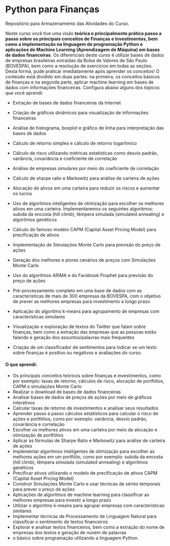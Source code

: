 # Python para Finanças
Repositório para Armazenamento das Atividades do Curso.

Neste curso você tive uma visão  **teórica e principalmente prática passo a passo sobre os principais conceitos de Finanças e Investimentos, bem como a implementação na linguagem de programação Python e aplicações de Machine Learning (Aprendizagem de Máquina) em bases de dados financeiras**. Os diferenciais deste curso é  utilizar bases de dados de empresas brasileiras extraídas da Bolsa de Valores de São Paulo (BOVESPA), bem como a resolução de exercícios em todas as seções. Desta forma, pude praticar imediatamente após aprender os conceitos! O conteúdo está dividido em duas partes: na primeira, os conceitos básicos de finanças e na segunda parte, aplicar machine learning em bases de dados com informações financeiras. Configura abaixo alguns dos tópicos que você aprendi:

-   Extração de bases de dados financeiras da Internet
    
-   Criação de gráficos dinâmicos para visualização de informações financeiras
    
-   Análise de histograma, boxplot e gráfico de linha para interpretação das bases de dados
    
-   Cálculo de retorno simples e cálculo de retorno logarítmico
    
-   Cálculo de risco utilizando métricas estatísticas como desvio padrão, variância, covariância e coeficiente de correlação
    
-   Análise de empresas simulares por meio do coeficiente de correlação
    
-   Cálculo de sharpe ratio e Markowitz para análise de carteira de ações
    
-   Alocação de ativos em uma carteira para reduzir os riscos e aumentar os lucros
    
-   Uso de algoritmos inteligentes de otimização para escolher os melhores ativos em uma carteira. Implementaremos os seguintes algoritmos: subida da encosta (hill climb), têmpera simulada (simulated annealing) e algoritmos genéticos
    
-   Cálculo do famoso modelo CAPM (Capital Asset Pricing Model) para precificação de ativos
    
-   Implementação de Simulações Monte Carlo para previsão do preço de ações
    
-   Geração dos melhores e piores cenários de preços com Simulações Monte Carlo
    
-   Uso do algoritmos ARIMA e do Facebook Prophet para previsão do preço de ações
    
-   Pré-processamento completo em uma base de dados com as características de mais de 300 empresas da BOVESPA, com o objetivo de prever as melhores empresas para investimento a longo prazo
    
-   Aplicação do algoritmo k-means para agrupamento de empresas com características simulares
    
-   Visualização e exploração de textos do Twitter que falam sobre finanças, bem como a extração das empresas que as pessoas estão falando e geração dos assuntos/palavras mais frequentes
    
-   Criação de um classificador de sentimentos para indicar se um texto sobre finanças é positivo ou negativos e avaliações do curso.

#### O que aprendi:

-   Os principais conceitos teóricos sobre finanças e investimentos, como por exemplo: taxas de retorno, cálculos de risco, alocação de portfólios, CAPM e simulações Monte Carlo
-   Realizar o download de bases de dados financeiras
-   Analisar bases de dados de preços de ações por meio de gráficos interativos
-   Calcular taxas de retorno de investimentos e analisar seus resultados
-   Aprender passo a passo cálculos estatísticos para calcular o risco de ações e portfólios, como por exemplo: variância, desvio padrão, covariância e correlação
-   Escolher os melhores ativos em uma carteira por meio da alocação e otimização de portfólios
-   Aplicar as fórmulas de Sharpe Ratio e Markowitz para análise de carteira de ações
-   Implementar algoritmos inteligentes de otimização para escolher as melhores ações em um portfólio, como por exemplo: subida da encosta (hill climb), têmpera simulada (simulated annealing) e algoritmos genéticos
-   Precificar ativos utilizando o modelo de precificação de ativos CAPM (Capital Asset Pricing Model)
-   Construir Simulações Monte Carlo e usar técnicas de séries temporais para prever o preço de ações
-   Aplicações de algoritmos de machine learning para classificar as melhores empresas para investir a longo prazo
-   Utilizar o algoritmo k-means para agrupar empresas com características similares
-   Implementar técnicas de Processamento de Linguagem Natural para classificar o sentimento de textos financeiros
-   Explorar e analisar textos financeiros, bem como a extração do nome de empresas dos textos e geração de nuvem de palavras
-   o básico sobre programação utilizando a linguagem Python.

